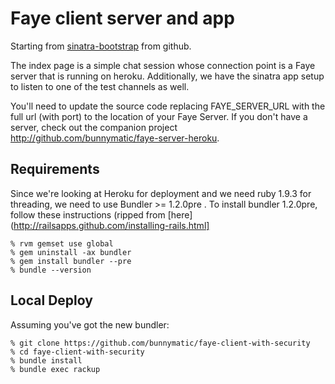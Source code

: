 Faye client server and app
====

Starting from [sinatra-bootstrap](https://github.com/pokle/sinatra-bootstrap) from github.

The index page is a simple chat session whose connection point is a Faye server that is running on heroku.
Additionally, we have the sinatra app setup to listen to one of the test channels as well.

You'll need to update the source code replacing FAYE_SERVER_URL with the full url (with port) to the location 
of your Faye Server.  If you don't have a server, check out the companion project http://github.com/bunnymatic/faye-server-heroku.

Requirements
----

Since we're looking at Heroku for deployment and we need ruby 1.9.3 for threading, we need to use Bundler >= 1.2.0pre .  To install bundler 1.2.0pre, follow these instructions (ripped from [here](http://railsapps.github.com/installing-rails.html]

    % rvm gemset use global
    % gem uninstall -ax bundler
    % gem install bundler --pre
    % bundle --version

Local Deploy
----
Assuming you've got the new bundler:
    
    % git clone https://github.com/bunnymatic/faye-client-with-security
    % cd faye-client-with-security
    % bundle install
    % bundle exec rackup


